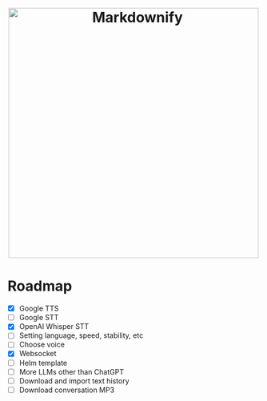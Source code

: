 <h1 align="center">
  <br>
  <img src="https://socialify.git.ci/proxoar/talk/image?description=1&font=Raleway&language=1&name=1&owner=1&pattern=Diagonal%20Stripes&theme=Light" alt="Markdownify" width="500">
  <br>
</h1>

# Roadmap
- [x] Google TTS
- [ ] Google STT
- [x] OpenAI Whisper STT
- [ ] Setting language, speed, stability, etc
- [ ] Choose voice
- [x] Websocket
- [ ] Helm template
- [ ] More LLMs other than ChatGPT
- [ ] Download and import text history 
- [ ] Download conversation MP3